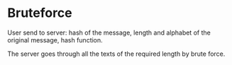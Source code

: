 # Bruteforce
User send to server: hash of the message, length and alphabet of the original message, hash function.

The server goes through all the texts of the required length by brute force.
